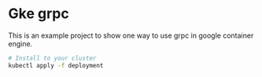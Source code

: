 # Gke grpc

This is an example project to show one way to use grpc in google container engine.

```bash
# Install to your cluster
kubectl apply -f deployment
```
